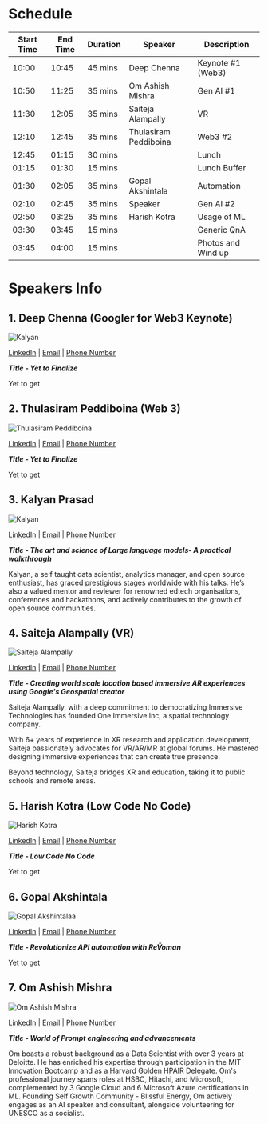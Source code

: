# Schedule

| Start Time | End Time | Duration | Speaker               | Description        |
| ---------- | -------- | -------- | --------------------- | ------------------ |
| 10:00      | 10:45    | 45 mins  | Deep Chenna           | Keynote #1 (Web3)  |
| 10:50      | 11:25    | 35 mins  | Om Ashish Mishra      | Gen AI #1          |
| 11:30      | 12:05    | 35 mins  | Saiteja Alampally     | VR                 |
| 12:10      | 12:45    | 35 mins  | Thulasiram Peddiboina | Web3 #2            |
| 12:45      | 01:15    | 30 mins  |                       | Lunch              |
| 01:15      | 01:30    | 15 mins  |                       | Lunch Buffer       |
| 01:30      | 02:05    | 35 mins  | Gopal Akshintala      | Automation         |
| 02:10      | 02:45    | 35 mins  | Speaker               | Gen AI #2          |
| 02:50      | 03:25    | 35 mins  | Harish Kotra          | Usage of ML        |
| 03:30      | 03:45    | 15 mins  |                       | Generic QnA        |
| 03:45      | 04:00    | 15 mins  |                       | Photos and Wind up |

# Speakers Info

## 1. Deep Chenna (Googler for Web3 Keynote)

![Kalyan](Photos/deep.jpeg)

[LinkedIn](https://www.linkedin.com/in/deepchenna) | [Email]() | [Phone Number]()

**_Title - Yet to Finalize_**

Yet to get

## 2. Thulasiram Peddiboina (Web 3)

![Thulasiram Peddiboina](Photos/Thulasiram.jpeg)

[LinkedIn](https://www.linkedin.com/in/thulasiram-peddiboina) | [Email]() | [Phone Number]()

**_Title - Yet to Finalize_**

Yet to get

## 3. Kalyan Prasad

![Kalyan](Photos/kalyan.jpeg)

[LinkedIn](https://www.linkedin.com/in/kalyan-prasad-3a647b22) | [Email]() | [Phone Number]()

**_Title - The art and science of Large language models- A practical walkthrough_**

Kalyan, a self taught data scientist, analytics manager, and open source enthusiast, has graced prestigious stages worldwide with his talks. He’s also a valued mentor and reviewer for renowned edtech organisations, conferences and hackathons, and actively contributes to the growth of open source communities.

## 4. Saiteja Alampally (VR)

![Saiteja Alampally](Photos/saiteja_alampally.jpg)

[LinkedIn](https://www.linkedin.com/in/saiteja-alampally) | [Email](mailto:Saiteja@oneimmersive.us) | [Phone Number](tel:+917660880889)

**_Title - Creating world scale location based immersive AR experiences using Google's Geospatial creator_**

Saiteja Alampally, with a deep commitment to democratizing Immersive Technologies has founded One Immersive Inc, a spatial technology company.

With 6+ years of experience in XR research and application development, Saiteja passionately advocates for VR/AR/MR at global forums. He mastered designing immersive experiences that can create true presence.

Beyond technology, Saiteja bridges XR and education, taking it to public schools and remote areas.

## 5. Harish Kotra (Low Code No Code)

![Harish Kotra](Photos/harish.png)

[LinkedIn](https://www.linkedin.com/in/harishkotra/) | [Email](mailto:harish@fests.info) | [Phone Number](tel:+919618035273)

**_Title - Low Code No Code_**

Yet to get

## 6. Gopal Akshintala

![Gopal Akshintalaa](Photos/gopal.jpeg)

[LinkedIn](https://www.linkedin.com/in/gopal-s-akshintala) | [Email](mailto:gopalakshintala@gmail.com) | [Phone Number](tel:+919483994883)

**_Title - Revolutionize API automation with ReṼoman_**

Yet to get

## 7. Om Ashish Mishra

![Om Ashish Mishra](Photos/om.jpeg)

[LinkedIn](https://www.linkedin.com/in/om-ashish-mishra) | [Email](mailto:omashish100@gmail.com) | [Phone Number](tel:+919994479767)

**_Title - World of Prompt engineering and advancements_**

Om boasts a robust background as a Data Scientist with over 3 years at Deloitte. He has enriched his expertise through participation in the MIT Innovation Bootcamp and as a Harvard Golden HPAIR Delegate. Om's professional journey spans roles at HSBC, Hitachi, and Microsoft, complemented by 3 Google Cloud and 6 Microsoft Azure certifications in ML. Founding Self Growth Community - Blissful Energy, Om actively engages as an AI speaker and consultant, alongside volunteering for UNESCO as a socialist.
